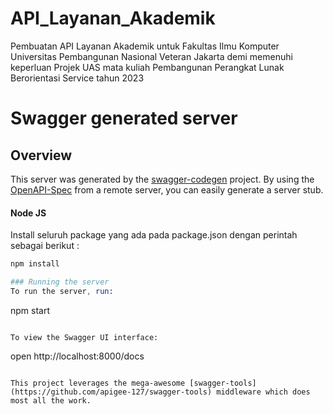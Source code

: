 # API_Layanan_Akademik
Pembuatan API Layanan Akademik untuk Fakultas Ilmu Komputer Universitas Pembangunan Nasional Veteran Jakarta demi memenuhi keperluan Projek UAS mata kuliah Pembangunan Perangkat Lunak Berorientasi Service tahun 2023

# Swagger generated server

## Overview
This server was generated by the [swagger-codegen](https://github.com/swagger-api/swagger-codegen) project.  By using the [OpenAPI-Spec](https://github.com/OAI/OpenAPI-Specification) from a remote server, you can easily generate a server stub.

#### Node JS

Install seluruh package yang ada pada package.json dengan perintah sebagai berikut :

```s
npm install

### Running the server
To run the server, run:

```
npm start
```

To view the Swagger UI interface:

```
open http://localhost:8000/docs
```

This project leverages the mega-awesome [swagger-tools](https://github.com/apigee-127/swagger-tools) middleware which does most all the work.
